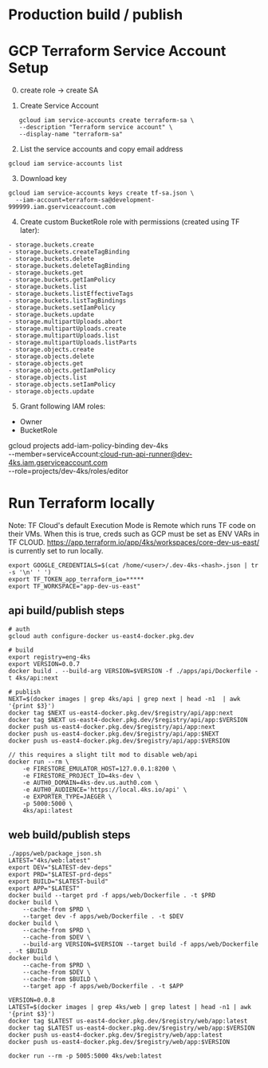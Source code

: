 # Production build / publish

# GCP Terraform Service Account Setup

0. create role -> create SA

1. Create Service Account

```
   gcloud iam service-accounts create terraform-sa \
   --description "Terraform service account" \
   --display-name "terraform-sa"
```

2. List the service accounts and copy email address

```
gcloud iam service-accounts list
```

3. Download key

```
gcloud iam service-accounts keys create tf-sa.json \
  --iam-account=terraform-sa@development-999999.iam.gserviceaccount.com
```

4. Create custom BucketRole role with permissions (created using TF later):

```
- storage.buckets.create
- storage.buckets.createTagBinding
- storage.buckets.delete
- storage.buckets.deleteTagBinding
- storage.buckets.get
- storage.buckets.getIamPolicy
- storage.buckets.list
- storage.buckets.listEffectiveTags
- storage.buckets.listTagBindings
- storage.buckets.setIamPolicy
- storage.buckets.update
- storage.multipartUploads.abort
- storage.multipartUploads.create
- storage.multipartUploads.list
- storage.multipartUploads.listParts
- storage.objects.create
- storage.objects.delete
- storage.objects.get
- storage.objects.getIamPolicy
- storage.objects.list
- storage.objects.setIamPolicy
- storage.objects.update
```

5. Grant following IAM roles:

- Owner
- BucketRole

gcloud projects add-iam-policy-binding dev-4ks \
 --member=serviceAccount:cloud-run-api-runner@dev-4ks.iam.gserviceaccount.com \
 --role=projects/dev-4ks/roles/editor

# Run Terraform locally

Note: TF Cloud's default Execution Mode is Remote which runs TF code on their VMs. When this
is true, creds such as GCP must be set as ENV VARs in TF CLOUD.
https://app.terraform.io/app/4ks/workspaces/core-dev-us-east/ is currently set to run
locally.

```
export GOOGLE_CREDENTIALS=$(cat /home/<user>/.dev-4ks-<hash>.json | tr -s '\n' ' ')
export TF_TOKEN_app_terraform_io=*****
export TF_WORKSPACE="app-dev-us-east"
```

## api build/publish steps

```
# auth
gcloud auth configure-docker us-east4-docker.pkg.dev

# build
export registry=eng-4ks
export VERSION=0.0.7
docker build . --build-arg VERSION=$VERSION -f ./apps/api/Dockerfile -t 4ks/api:next

# publish
NEXT=$(docker images | grep 4ks/api | grep next | head -n1  | awk '{print $3}')
docker tag $NEXT us-east4-docker.pkg.dev/$registry/api/app:next
docker tag $NEXT us-east4-docker.pkg.dev/$registry/api/app:$VERSION
docker push us-east4-docker.pkg.dev/$registry/api/app:next
docker push us-east4-docker.pkg.dev/$registry/api/app:$NEXT
docker push us-east4-docker.pkg.dev/$registry/api/app:$VERSION

// this requires a slight tilt mod to disable web/api
docker run --rm \
    -e FIRESTORE_EMULATOR_HOST=127.0.0.1:8200 \
    -e FIRESTORE_PROJECT_ID=4ks-dev \
    -e AUTH0_DOMAIN=4ks-dev.us.auth0.com \
    -e AUTH0_AUDIENCE='https://local.4ks.io/api' \
    -e EXPORTER_TYPE=JAEGER \
    -p 5000:5000 \
    4ks/api:latest
```

## web build/publish steps

```
./apps/web/package_json.sh
LATEST="4ks/web:latest"
export DEV="$LATEST-dev-deps"
export PRD="$LATEST-prd-deps"
export BUILD="$LATEST-build"
export APP="$LATEST"
docker build --target prd -f apps/web/Dockerfile . -t $PRD
docker build \
    --cache-from $PRD \
    --target dev -f apps/web/Dockerfile . -t $DEV
docker build \
    --cache-from $PRD \
    --cache-from $DEV \
    --build-arg VERSION=$VERSION --target build -f apps/web/Dockerfile . -t $BUILD
docker build \
    --cache-from $PRD \
    --cache-from $DEV \
    --cache-from $BUILD \
    --target app -f apps/web/Dockerfile . -t $APP

VERSION=0.0.8
LATEST=$(docker images | grep 4ks/web | grep latest | head -n1 | awk '{print $3}')
docker tag $LATEST us-east4-docker.pkg.dev/$registry/web/app:latest
docker tag $LATEST us-east4-docker.pkg.dev/$registry/web/app:$VERSION
docker push us-east4-docker.pkg.dev/$registry/web/app:latest
docker push us-east4-docker.pkg.dev/$registry/web/app:$VERSION

docker run --rm -p 5005:5000 4ks/web:latest
```
